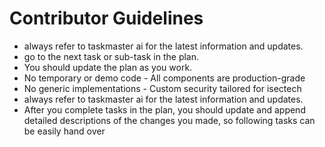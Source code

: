 # Contributor Guidelines

- always refer to taskmaster ai for the latest information and updates.
- go to the next task or sub-task in the plan.
- You should update the plan as you work.
- No temporary or demo code - All components are production-grade
- No generic implementations - Custom security tailored for isectech
- always refer to taskmaster ai for the latest information and updates.
- After you complete tasks in the plan, you should update and append detailed descriptions of the changes you made, so following tasks can be easily hand over
